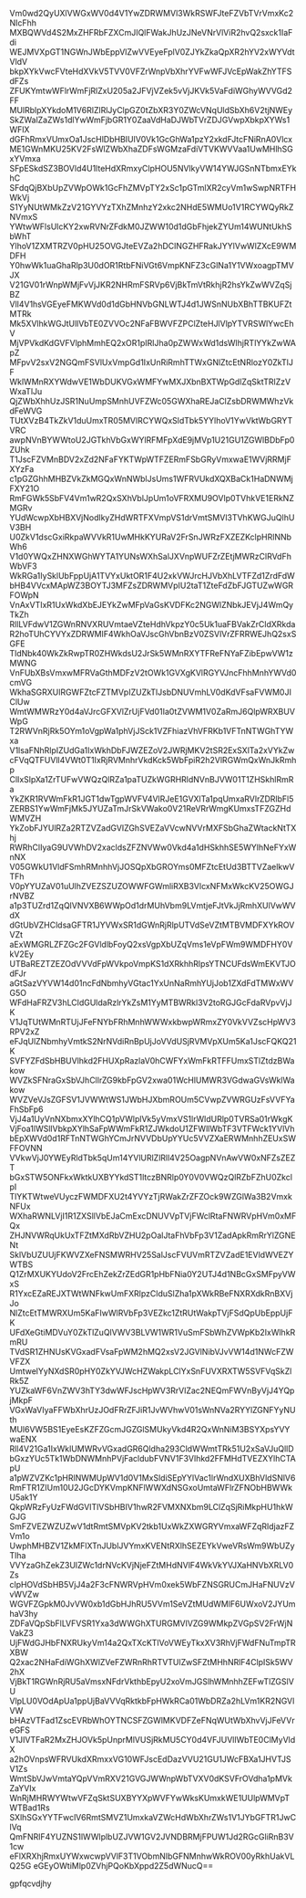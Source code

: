 Vm0wd2QyUXlVWGxWV0d4V1YwZDRWMVl3WkRSWFJteFZVbTVrVmxKc2NIcFhh
MXBQWVd4S2MxZHFRbFZXCmJIQlFWakJhUzJNeVNrVlViR2hvQ2sxck1IaFdi
WEJMVXpGT1NGWnJWbEppVlZwVVEyeFplV0ZJYkZkaQpXR2hYV2xWYVdtVldV
bkpXYkVwcFVteHdXVkV5TVV0VFZrWnpVbXhrYVFwWFJVcEpWakZhYTFSdFZs
ZFUKYmtwWFlrWmFjRlZxU205a2JFVjVZek5vVjJKVk5VaFdiWGhyWVVGd2FF
MUlRblpXYkdoM1V6RlZlRlJyClpGZ0tZbXR3Y0ZWcVNqUldSbXh6V2tjNWEy
SkZWalZaZWs1dlYwWmFjbGR1Y0ZaaVdHaDJWbTVrZDJGVwpXbkpXYWs1WFlX
dGFhRmxVUmxOa1JscHlDbHBIUlV0Vk1GcGhWa1pzY2xkdFJtcFNiRnA0Vlcx
ME1GWnMKU25KV2FsWlZWbXhaZDFsWGMzaFdiVTVKWVVaa1UwMHlhSGxYVmxa
SFpESkdSZ3BOVld4U1lteHdXRmxyClpHOU5NVlkyVW14YWJGSnNTbmxEYkhC
SFdqQjBXbUpZVWpOWk1GcFhZMVpTY2xSc1pGTmlXR2cyVm1wSwpNRTFHWkVj
S1YyNUtWMkZzV21GYVYzTXhZMnhzY2xkc2NHdE5WMUo1V1RCYWQyRkZNVmxS
YWtwWFlsUlcKY2xwRVNrZFdkM0JZWW10d1dGbFhjekZYUm14WUNtUkhSbWhT
YlhoV1ZXMTRZV0pHU25OVGJteEVZa2hDClNGZHFRakJYYlVwWlZXcE9WMDFH
Y0hwWk1uaGhaRlp3U0dOR1RtbFNiVGt6VmpKNFZ3cGlNa1Y1VWxoagpTMVJX
V21GV01rWnpWMjFvVjJKR2NHRmFSRVp6VjBkTmVtRkhjR2hsYkZwWVZqSjBZ
Vll4V1hsVGEyeFMKWVd0d1dGbHNVbGNLWTJ4d1JWSnNUbXBhTTBKUFZtMTRk
Mk5XVlhkWGJtUllVbTE0ZVVOc2NFaFBWVFZPClZteHJlVlpYTVRSWlYwcEhV
MjVPVkdKdGVFVlphMmhEQ2xOR1pIRlJha0pZWWxWd1dsWlhjRTlYYkZwWApZ
MFpvV2sxV2NGQmFSVlUxVmpGd1IxUnRiRmhTTWxGNlZtcEtNRlozY0ZkTlJF
WklWMnRXYWdwVE1WbDUKVGxWMFYwMXJXbnBXTWpGdlZqSktTRlZzVWxaTlJu
QjZWbXhhUzJSR1NuUmpSMnhUVFZWc05GWXhaREJaClZsbDRWMWhzVkdFeWVG
TUtXVzB4TkZkV1duUmxTR05MVlRCYWQxSldTbk5YYlhoV1YwVktWbGRYTVRC
awpNVnBYWWtoU2JGTkhVbGxWYlRFMFpXdE9jMVp1U21GU1ZGWlBDbFp0ZUhk
T1JscFZVMnBDV2xZd2NFaFYKTWpWTFZERmFSbGRyVmxwaE1WVjRRMjFXYzFa
c1pGZGhhMHBZVkZkMGQxWnNWblJsUms1WFRVUkdXQXBaCk1HaDNWMjFXY21O
RmFGWk5SbFV4Vm1wR2QxSXhVblJpUm1oVFRXMU9OVlp0TVhkVE1ERkNZMGRv
YUdWcwpXbHBXVjNodlkyZHdWRTFXVmpVS1drVmtSMVl3TVhKWGJuQlhUV3BH
U0ZkV1dscGxiRkpaWVVkR1UwMHkKYURaV2FrSnJWRzFXZEZKclpHRlNNbWh6
V1d0YWQxZHNXWGhWYTA1YUNsWXhSalJXVnpWUFZrZEtjMWRzClRVdFhWbVF3
WkRGa1IySklUbFppUjA1TVYxUktOR1F4U2xkVWJrcHJVbXhLVTFZd1ZrdFdW
bHB4VVcxMApWZ3BOYTJ3MFZsZDRWMVpIU2taT1ZteFdZbFJGTUZwWGRFOWpN
VnAxVTIxR1UxWkdXbEJEYkZwMFpVaGsKVDFKc2NGWlZNbkJEVjJ4WmQyTkZh
RllLVFdwV1ZGWnRNVXRUVmtaeVZteHdhVkpzY0c5Uk1uaFBVakZrCldXRkda
R2hoTUhCYVYxZDRWMlF4WkhOaVJscGhVbnBzV0ZSVlVrZFRRWEJhQ2sxSGFE
TldNbk40WkZkRwpTR0ZHWkdsU2JrSk5WMnRXYTFReFNYaFZibEpwVW1zMWNG
VnFUbXBsVmxwMFRVaGthMDFzV2tOWk1GVXgKVlRGYVJncFhhMnhYWVd0cmVG
WkhaSGRXUlRGWFZtcFZTMVpIZUZkTlJsbDNUVmhLV0dKdVFsaFVWM0JIClUw
WmtWMWRzY0d4aVJrcGFXVlZrUjFVd01Ia0tZVWM1V0ZaRmJ6QlpWRXBUVWpG
T2RWVnRjRk5OYm1oVgpWa1phVjJSck1VZFhiazVhVFRKb1VFTnNTWGhTYWxa
V1lsaFNhRlpIZUdGa1IxWkhDbFJWZEZoV2JWRjMKV2tSR2ExSXlTa2xVYkZw
cFVqQTFUVll4VWt0T1IxRjRVMnhrVkdKck5WbFpiR2h2VlRGWmQxWnJkRmhp
ClIxSlpXa1ZrTUFwVWQzQlRZa1paTUZkWGRHRldNVnBJVW01T1ZHSkhlRmRa
YkZKR1RVWmFkR1JGT1dwTgpWVFV4VlRJeE1GVXlTa1pqUmxaRVlrZDRlbFl5
ZERBS1YwWmFjMk5JYUZaTmJrSkVWako0V21ReVRrWmgKUmxsTFZGZHdWMVZH
YkZobFJYUlRZa2RTZVZadGVIZGhSVEZaVVcwNVVrMXFSbGhaZWtackNtTXhj
RWRhClIyaG9UVWhDV2xacldsZFZNVWw0Vkd4a1dHSkhhSE5WYlhNeFYxWnNX
V05GWkU1VldFSmhRMnhhVjJOSQpXbGROYms0MFZtcEtUd3BTTVZaelkwVTFh
V0pYYUZaV01uUlhZVEZSZUZOWWFGWmliRXB3VlcxNFMxWkcKV25OWGJrNVBZ
a1p3TUZrd1ZqQlVNVXB6WWpOd1drMUhVbm9LVmtjeFJtVkJjRmhXUlVwWVdX
dGtUbVZHCldsaGFTR1JYVWxSR1dGWnRjRlpUTVdSeVZtMTBVMDFXYkROVVZt
aExWMGRLZFZGc2FGVldlbFoyQ2xsVgpXbUZqVms1eVpFWm9WMDFHY0VkV2Ey
UTBaREZTZEZOdVVVdFpWVkpoVmpKS1dXRkhhRlpsYTNCUFdsWmEKVTJOdFJr
aGtSazVYVW14d01ncFdNbmhyVGtac1YxUnNaRmhYUjJob1ZXdFdTMWxWVG5O
WFdHaFRZV3hLCldGUldaRzlrYkZsM1YyMTBWRkl3V2toRGJGcFdaRVpvVjJK
V1JqTUtWMnRTUjJFeFNYbFRhMnhWWWxkbwpWRmxZY0VkVVZscHpWV3RPV2xZ
eFJqUlZNbmhyVmtkS2NrNVdiRnBpUjJoVVdUSjRVMVpXUm5Ka1JscFQKQ21K
SVFYZFdSbHBUVlhkd2FHUXpRazlaV0hCWFYxWmFkRTFFUmxSTlZtdzBWakow
WVZkSFNraGxSbVJhCllrZG9kbFpGV2xwa01WcHlUMWR3VGdwaGVsWklWakow
WVZVeVJsZGFSV1JVWWtWS1JWbHJXbmROUm5CVwpZVWRGUzFsVVFYaFhSbFp6
VjJ4a1UyVnNXbmxXYlhCQ1pVWlplVk5yVmxVS1lrWldURlp0TVRSa01rWkgK
VjFoa1lWSllVbkpXYlhSaFpWWmFkR1ZJWkdoU1ZFWllWbTF3VTFWck1YVlVh
bEpXWVd0d1RFTnNTWGhYCmJrNVVDbUpYYUc5VVZXaERWMnhhZEUxSWFFOVNN
VVkwVjJ0YWEyRldTbk5qUm14YVlURlZlRll4V25OagpNVnAwVW0xNFZsZEZT
bGxSTW5ONFkxWktkUXBYYkdST1ltczBNRlp0Y0V0VWQzQlRZbFZhU0ZkclpI
TlYKTWtweVUyczFWMDFXU2t4YVYzTjRWakZrZFZOck9WZGlWa3B2VmxkNFUx
WXhaRWNLVjI1R1ZXSllVbEJaCmExcDNUVVpTVjFWclRtaFNWRVpHVm0xMFQx
ZHJNVWRqUkUxTFZtMXdRbVZHU2pOalJtaFhVbFp3V1ZadApkRmRrYlZGNENt
SklVbUZUUjFKWVZXeFNSMWRHV25SalJscFVUVmRTZVZadE1EVldWVEZYWTBS
Q1ZrMXUKYUdoV2FrcEhZekZrZEdGR1pHbFNia0Y2UTJ4d1NBcGxSMFpyVWxS
R1YxcEZaREJXTWtWNFkwUmFXRlpzClduSlZha1pXWkRBeFNXRXdkRnBXVjJo
NlZtcEtTMWRXUm5KaFIwWlRVbFp3VEZkc1ZtRUtWakpTVjFSdQpUbEppUjFK
UFdXeGtiMDVuY0ZkTlZuQlVWV3BLVW1WR1VuSmFSbWhZVWpKb2IxWlhkRmRU
TVdSR1ZHNUsKVGxadFVsaFpWM2hMQ2xsV2JGVlNibVJvVW14d1NWcFZWVFZX
UmtwelYyNXdSR0pHY0ZkYVJWcHZWakpLClYxSnFUVXRXTW5SVFVqSkZlRk5Z
YUZkaWF6VnZWV3hTY3dwWFJscHpWV3RrVlZac2NEQmFWVnByVjJ4YQpjMkpF
VGxWaVIyaFFWbXhrUzJOdFRrZFJiR1JvWVhwV01sWnNVa2RYYlZGNFYyNUth
MUl6VW5BS1EyeEsKZFZGcmJGZGlSMUkyVkd4R2QxWnNiM3BSYXpsYVYwaENX
Rll4V21Ga1IxWklUMWRvVGxadGR6Qldha293CldWWmtTRk51U2xSaVJuQllD
bGxzYUc5Tk1WbDNWMnhPVjFacldubFVNV1F3Vlhkd2FFMHdTVEZXYlhCTApU
a1pWZVZKc1pHRlNWMUpWV1d0V1MxSldiSEpYYlVac1lrWndXUXBhVldSNlV6
RmFTR1ZIUm10U2JGcDYKVmpKNFlWWXdNSGxoUmtaWFlrZFNObHBWWkU5ak1Y
QkpWRzFyUzFWdGVITlVSbHBIV1hwR2FVMXNXbm9LClZqSjRiMkpHU1hkWGJG
SmFZVEZWZUZwV1dtRmtSMVpKV2tkb1UxWkZXWGRYVmxaWFZqRldjazFZVm1o
UwphMHBZV1ZkMFlXTnJUblJVYmxKVENtRXlhSEZEYkVweVRsWm9WbUZyTlha
VVYzaGhZekZ3UlZWc1drNVcKVjNjeFZtMHdNVlF4WkVkYVJXaHNVbXRLV0Zs
clpHOVdSbHB5VjJ4a2F3cFNWRVpHVm0xek5WbFZNSGRUCmJHaFNUVzVvWVZw
WGVFZGpkM0JvVW0xb1dGbHJhRU5VVm1SeVZtMUdWMlF6UWxoV2JYUmhaV3hy
ZDFaVQpSbFlLVFVSR1Yxa3dWWGhXTURGMVlVZG9WMkpZVGpSV2FrWjNVakZ3
UjFWdGJHbFNXRUkyVm14a2QxTXcKTlVoVWEyTkxXV3RhVjFWdFNuTmpTRXBW
Q2xac2NHaFdiWGhXWlZVeFZWRnRhRTVTUlZwSFZtMHhNRlF4ClpISk5WV2hX
VjBkT1RGWnRjRU5aVmsxNFdrVkthbEpyU2xoVmJGSlhWMnhhZEFwTlZGSlVU
VlpLU0VOdApUa1ppUjBaVVVqRktkbFpHWkRCa01WbDRZa2hLVm1KR2NGVlVW
bHAzVTFad1ZscEVRbWhOYTNCSFZGWlMKVDFZeFNqWUtWbXhvVjJFeVVreGFS
V1JIVTFaR2MxZHJOVk5pUnprMlVUSjRkMU5CY0d4VFJUVllWbTE0ClMyVldX
a2hOVnpsWFRVUkdXRmxxVG10WFJscEdDazVVU21GU1JWcFBXa1JHVTJSV1Zs
WmtSbVJwVmtaYQpVVmRXV21GVGJWWnpWbTVXV0dKSVFrOVdha1pMVkZaYVIx
WnRjMHRWYWtwVFZqSktSUXBYYXpWVFYwWksKUmxkWE1UUlpWMVpTWTBad1Rs
SXlhSGxYYTFwclV6RmtSMVZ1UmxkaVZWcHdWbXhrZWs1V1JYbGFTR1JwClVq
QmFNRlF4YUZNS1lWWlplbUZJVW1GV2JVNDBRMjFPUW1Jd2RGcGliRnB3V1cw
eFlXRXhjRmxUYWxwcwpVVlF3T1VObmNIbGFNMnhwWkROV00yRkhUakVLQ25G
eGEyOWtiMlp0ZVhjPQoKbXppd2Z5dWNucQ==

gpfqcvdjhy